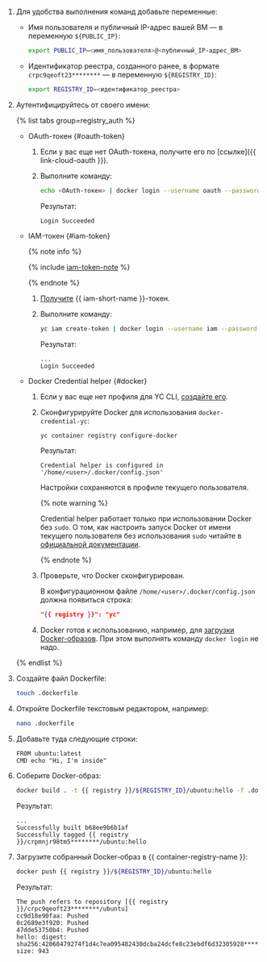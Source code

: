 1. Для удобства выполнения команд добавьте переменные:
    * Имя пользователя и публичный IP-адрес вашей ВМ — в переменную `${PUBLIC_IP}`:

        ```bash
        export PUBLIC_IP=<имя_пользователя>@<публичный_IP-адрес_ВМ>
        ```

    * Идентификатор реестра, созданного ранее, в формате `crpc9qeoft23********` — в переменную `${REGISTRY_ID}`:

        ```bash
        export REGISTRY_ID=<идентификатор_реестра>
        ```

1. Аутентифицируйтесь от своего имени:

    {% list tabs group=registry_auth %}

    - OAuth-токен {#oauth-token}

      1. Если у вас еще нет OAuth-токена, получите его по [ссылке]({{ link-cloud-oauth }}).
      1. Выполните команду:

          ```bash
          echo <OAuth-токен> | docker login --username oauth --password-stdin {{ registry }}
          ```

          Результат:

          ```text
          Login Succeeded
          ```

    - IAM-токен {#iam-token}

      {% note info %}

      {% include [iam-token-note](../../../_includes/iam/iam-token-note.md) %}

      {% endnote %}

      1. [Получите](../../../iam/operations/iam-token/create.md) {{ iam-short-name }}-токен.
      1. Выполните команду:

          ```bash
          yc iam create-token | docker login --username iam --password-stdin {{ registry }}
          ```

          Результат:

          ```text
          ...
          Login Succeeded
          ```

    - Docker Credential helper {#docker}

      1. Если у вас еще нет профиля для YC CLI, [создайте его](../../../cli/quickstart.md#initialize).
      1. Сконфигурируйте Docker для использования `docker-credential-yc`:

          ```bash
          yc container registry configure-docker
          ```

          Результат:

          ```text
          Credential helper is configured in '/home/<user>/.docker/config.json'
          ```

          Настройки сохраняются в профиле текущего пользователя.

          {% note warning %}

          Credential helper работает только при использовании Docker без `sudo`. О том, как настроить запуск Docker от имени текущего пользователя без использования `sudo` читайте в [официальной документации](https://docs.docker.com/engine/install/linux-postinstall/#manage-docker-as-a-non-root-user).

          {% endnote %}

      1. Проверьте, что Docker сконфигурирован.

          В конфигурационном файле `/home/<user>/.docker/config.json` должна появиться строка:

          ```json
          "{{ registry }}": "yc"
          ```

      1. Docker готов к использованию, например, для [загрузки Docker-образов](../../../container-registry/operations/docker-image/docker-image-push.md). При этом выполнять команду `docker login` не надо.

    {% endlist %}

1. Создайте файл Dockerfile:

    ```bash
    touch .dockerfile
    ```

1. Откройте Dockerfile текстовым редактором, например:

    ```bash
    nano .dockerfile
    ```

1. Добавьте туда следующие строки:

    ```text
    FROM ubuntu:latest
    CMD echo "Hi, I'm inside"
    ```

1. Соберите Docker-образ:

    ```bash
    docker build . -t {{ registry }}/${REGISTRY_ID}/ubuntu:hello -f .dockerfile
    ```

    Результат:

    ```text
    ...
    Successfully built b68ee9b6b1af
    Successfully tagged {{ registry }}/crpmnjr98tm5********/ubuntu:hello
    ```

1. Загрузите собранный Docker-образ в {{ container-registry-name }}:

    ```bash
    docker push {{ registry }}/${REGISTRY_ID}/ubuntu:hello
    ```

    Результат:

    ```text
    The push refers to repository [{{ registry }}/crpc9qeoft23********/ubuntu]
    cc9d18e90faa: Pushed
    0c2689e3f920: Pushed
    47dde53750b4: Pushed
    hello: digest: sha256:42068479274f1d4c7ea095482430dcba24dcfe8c23ebdf6d32305928******** size: 943
    ```